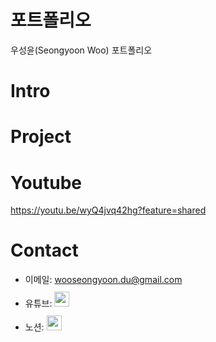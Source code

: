 # 포트폴리오
우성윤(Seongyoon Woo) 포트폴리오

# Intro

# Project

# Youtube
https://youtu.be/wyQ4jvq42hg?feature=shared

# Contact
- 이메일: wooseongyoon.du@gmail.com
- 유튜브: <a href="https://youtube.com/@wsy-daegu?feature=shared">
  <img src="https://user-images.githubusercontent.com/1569988/159397141-21463bc2-2acf-416b-aa15-235664556f34.png" height="24px" style="margin-top: 10px" />
  </a>
- 노션: <a href="https://www.notion.so/129885630b3580838629ef5f0da4bca9?pvs=4">
  <img src="https://sen.askedtech.com/api/kords/admin/product/image.jpg?id=31790" height="24px" style="margin-top: 10px" />
  </a>
  

